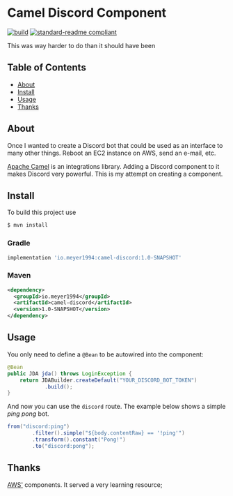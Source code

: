 # Camel Discord Component

[![build](https://github.com/meyer1994/camel-discord/actions/workflows/build.yml/badge.svg)](https://github.com/meyer1994/camel-discord/actions/workflows/build.yml)
[![standard-readme compliant](https://img.shields.io/badge/readme%20style-standard-brightgreen.svg?style=flat-square)](https://github.com/RichardLitt/standard-readme)

This was way harder to do than it should have been

## Table of Contents

- [About](#about)
- [Install](#install)
- [Usage](#usage)
- [Thanks](#thanks)

## About

Once I wanted to create a Discord bot that could be
used as an interface to many other things. Reboot
an EC2 instance on AWS, send an e-mail, etc. 

[Apache Camel][1] is an integrations library. Adding
a Discord component to it makes Discord very powerful.
This is my attempt on creating a component.

## Install

To build this project use

```sh 
$ mvn install
```

### Gradle

```groovy
implementation 'io.meyer1994:camel-discord:1.0-SNAPSHOT'
```

### Maven

```xml
<dependency>
  <groupId>io.meyer1994</groupId>
  <artifactId>camel-discord</artifactId>
  <version>1.0-SNAPSHOT</version>
</dependency>
```

## Usage

You only need to define a `@Bean` to be autowired into
the component:

```java
@Bean
public JDA jda() throws LoginException {
    return JDABuilder.createDefault("YOUR_DISCORD_BOT_TOKEN")
            .build();
}
```

And now you can use the `discord` route. The example below
shows a simple _ping pong_ bot.

```java
from("discord:ping")
        .filter().simple("${body.contentRaw} == '!ping'")
        .transform().constant("Pong!")
        .to("discord:pong");
```

## Thanks

[AWS'][2] components. It served a very learning resource;
    
[1]: https://camel.apache.org/
[2]: https://github.com/apache/camel/tree/main/components/camel-aws